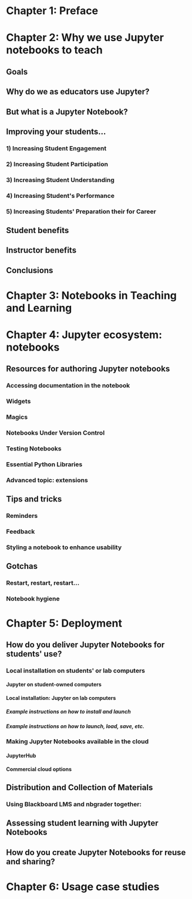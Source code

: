# Chapter 1: Preface

# Chapter 2: Why we use Jupyter notebooks to teach

## Goals

## Why do we as educators use Jupyter?

## But what is a Jupyter Notebook?

## Improving your students…

### 1) Increasing Student Engagement

### 2) Increasing Student Participation

### 3) Increasing Student Understanding

### 4) Increasing Student's Performance

### 5) Increasing Students' Preparation their for Career

## Student benefits

## Instructor benefits

## Conclusions

# Chapter 3: Notebooks in Teaching and Learning

# Chapter 4: Jupyter ecosystem: notebooks

## Resources for authoring Jupyter notebooks

### Accessing documentation in the notebook

### Widgets

### Magics

### Notebooks Under Version Control

### Testing Notebooks

### Essential Python Libraries

### Advanced topic: extensions

## Tips and tricks

### Reminders

### Feedback

### Styling a notebook to enhance usability

## Gotchas

### Restart, restart, restart...

### Notebook hygiene

# Chapter 5: Deployment

## How do you deliver Jupyter Notebooks for students' use?

### Local installation on students' or lab computers

#### Jupyter on student-owned computers

#### Local installation: Jupyter on lab computers

##### Example instructions on how to install and launch

##### Example instructions on how to launch, load, save, etc.

### Making Jupyter Notebooks available in the cloud

#### JupyterHub

#### Commercial cloud options

## Distribution and Collection of Materials

### Using Blackboard LMS and nbgrader together:

## Assessing student learning with Jupyter Notebooks

## How do you create Jupyter Notebooks for reuse and sharing?

# Chapter 6: Usage case studies

<!-- GD2md-html version 1.0β13 -->
